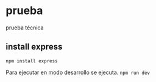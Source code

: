# prueba
prueba técnica 
## install express

`npm install express`

Para ejecutar en modo desarrollo se ejecuta.
`npm run dev`
